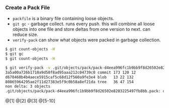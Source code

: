 ### Create a Pack File
* `packfile` is a binary file containing loose objects.
* `git gc` - garbage collect. runs every push. this will combine all loose objects into one file and store deltas from one version to next. can reduce size.
* `verify-pack` can show what objects were packed in garbage collection.

```sh
$ git count-objects -H
$ git gc
$ git count-objects -H

$ git verify-pack -v .git/objects/pack/pack-d4eea996fc1b9bb9f8d26502e8203225497fb8bb.idx
3a5a00a726b1710a9d50f8ad95aaa212c04739c0 commit 173 120 12
d670460b4b4aece5915caf5c68d12f560a9fe3e4 blob   13 22 132
80865964295ae2f11d27383e5f9c0b58a8ef21da tree   36 47 154
non delta: 3 objects
.git/objects/pack/pack-d4eea996fc1b9bb9f8d26502e8203225497fb8bb.pack: ok
```

@[1]
@[2]
@[3]
@[5-10]
